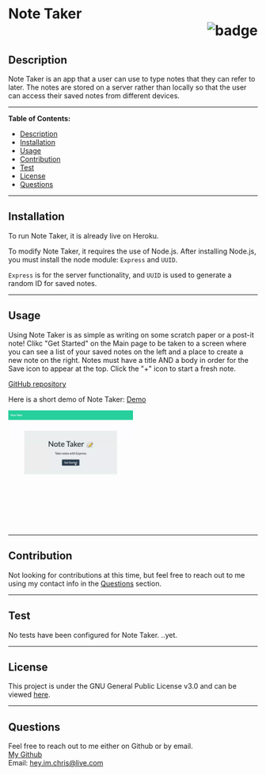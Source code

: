 # Note Taker<div align="right">![badge](https://img.shields.io/badge/License-GNU%20General%20Public%20License%20v3.0-blue.svg)</div>

  ## Description
  Note Taker is an app that a user can use to type notes that they can refer to later. The notes are stored on a server rather than locally so that the user can access their saved notes from different devices.

  ***

  **Table of Contents:**
  - [Description](#description)
  - [Installation](#installation)
  - [Usage](#usage)
  - [Contribution](#contribution)
  - [Test](#test)
  - [License](#license)
  - [Questions](#questions)

  ***

  ## Installation
  To run Note Taker, it is already live on Heroku.

  To modify Note Taker, it requires the use of Node.js. After installing Node.js, you must install the node module: `Express` and `UUID`. 

  `Express` is for the server functionality, and `UUID` is used to generate a random ID for saved notes.

  ***

  ## Usage

  Using Note Taker is as simple as writing on some scratch paper or a post-it note! Clikc "Get Started" on the Main page to be taken to a screen where you can see a list of your saved notes on the left and a place to create a new note on the right. Notes must have a title AND a body in order for the Save icon to appear at the top. Click the "+" icon to start a fresh note.

  [GitHub repository](https://github.com/christopherginn/ch-11-Note-Taker)

  Here is a short demo of Note Taker: [Demo](./demo/Note%20Taker.gif)
  
  <img src="./demo/Note%20Taker.gif" width="50%" height="50%">
  

  ***

  ## Contribution
  Not looking for contributions at this time, but feel free to reach out to me using my contact info in the [Questions](#questions) section.

  ***

  ## Test
  No tests have been configured for Note Taker. ..yet.

  ***

  ## License
  This project is under the GNU General Public License v3.0 and can be viewed [here](https://www.gnu.org/licenses/gpl-3.0.en.html).

  ***

  ## Questions
  Feel free to reach out to me either on Github or by email.<br>
  [My Github](https://github.com/christopherginn)<br>
  Email: hey.im.chris@live.com
